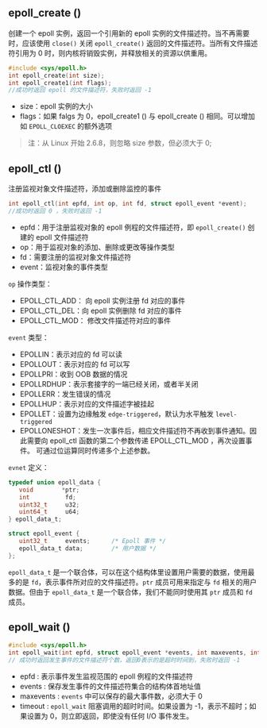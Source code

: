 

## epoll_create ()
创建一个 epoll 实例，返回一个引用新的 epoll 实例的文件描述符。当不再需要时，应该使用 `close()` 关闭 `epoll_create()` 返回的文件描述符。当所有文件描述符引用为 0 时，则内核将销毁实例，并释放相关的资源以供重用。

```c
#include <sys/epoll.h>
int epoll_create(int size);
int epoll_create1(int flags);
//成功时返回 epoll 的文件描述符，失败时返回 -1
```
+ size：epoll 实例的大小
+ flags：如果 falgs 为 0，epoll_create1 () 与 epoll_create () 相同。可以增加如 `EPOLL_CLOEXEC` 的额外选项

> 注：从 Linux 开始 2.6.8，则忽略 size 参数，但必须大于 0;

## epoll_ctl ()
注册监视对象文件描述符，添加或删除监控的事件
```c
int epoll_ctl(int epfd, int op, int fd, struct epoll_event *event);
//成功时返回 0 ，失败时返回 -1
```
+ epfd：用于注册监视对象的 epoll 例程的文件描述符，即 `epoll_create()` 创建的 epoll 文件描述符
+ op：用于监视对象的添加、删除或更改等操作类型
+ fd：需要注册的监视对象文件描述符
+ event：监视对象的事件类型

`op` 操作类型：
+ EPOLL_CTL_ADD： 向 epoll 实例注册 fd 对应的事件
+ EPOLL_CTL_DEL：向 epoll 实例删除 fd 对应的事件
+ EPOLL_CTL_MOD： 修改文件描述符对应的事件

`event` 类型：
+ EPOLLIN：表示对应的 fd 可以读
+ EPOLLOUT：表示对应的 fd 可以写
+ EPOLLPRI：收到 OOB 数据的情况
+ EPOLLRDHUP：表示套接字的一端已经关闭，或者半关闭
+ EPOLLERR：发生错误的情况
+ EPOLLHUP：表示对应的文件描述字被挂起
+ EPOLLET：设置为边缘触发 `edge-triggered`，默认为水平触发 `level-triggered`
+ EPOLLONESHOT：发生一次事件后，相应文件描述符不再收到事件通知。因此需要向 epoll_ctl 函数的第二个参数传递 EPOLL_CTL_MOD ，再次设置事件。
可通过位运算同时传递多个上述参数。

`evnet` 定义：
```c
typedef union epoll_data {
   void        *ptr;
   int          fd;
   uint32_t     u32;
   uint64_t     u64;
} epoll_data_t;

struct epoll_event {
   uint32_t     events;      /* Epoll 事件 */
   epoll_data_t data;        /* 用户数据 */
};
```

`epoll_data_t` 是一个联合体，可以在这个结构体里设置用户需要的数据，使用最多的是 `fd`，表示事件所对应的文件描述符。`ptr` 成员可用来指定与 `fd` 相关的用户数据。但由于 `epoll_data_t` 是一个联合体，我们不能同时使用其 `ptr` 成员和 `fd` 成员。

## epoll_wait ()
```c
#include <sys/epoll.h>
int epoll_wait(int epfd, struct epoll_event *events, int maxevents, int timeout);
// 成功时返回发生事件的文件描述符个数，返回0表示的是超时时间到，失败时返回 -1
```

+ epfd : 表示事件发生监视范围的 epoll 例程的文件描述符
+ events : 保存发生事件的文件描述符集合的结构体首地址值
+ maxevents : `events` 中可以保存的最大事件数，必须大于 0
+ timeout : `epoll_wait` 阻塞调用的超时时间。如果设置为 -1，表示不超时；如果设置为 0，则立即返回，即使没有任何 I/O 事件发生。
